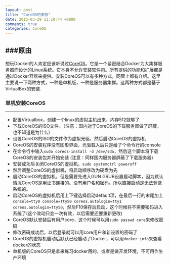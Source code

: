 ```yaml
---
layout: post
title: "CoreOS的安装"
date: 2015-03-29 11:10:44 +0800
comments: true
categories: CoreOS
---
```


###原由
---
想玩Docker的人肯定应该听说过[CoreOS](https://coreos.com)。它是一个紧密结合Docker为大集群服务器而设计的Linux系统。它本身不允许安装软件包。所有提供的功能和扩展都是通过Docker容器来提供。安装CoreOS可以有多种方式，网管上都有介绍。这里主要说一下两种方式，一种是单机版，一种是服务器集群。这两种方式都是基于VirtualBox的安装.


### 单机安装CoreOS
---

- 配置Virtualbox，创建一个linux的虚拟主机出来，内存512就够了
- 下载CoreOS的ISO文件。（注意：国内对于CoreOS的下载服务器做了屏蔽，也不知道是为什么）
- 设置CoreOS的ISO的文件作为虚拟光驱，然后启动CoreOS的虚拟机
- CoreOS的安装程序没有图形界面，光驱载入后只是给了个命令行的console
- 在命令行中输入`sudo coreos-install -d /dev/sda`，然后这个脚本将下载CoreOS的安装包并开始安装 (注意：同样国内服务器屏蔽了下载服务器)
- 安装成功后关闭CoreOS的虚拟机，`sudo systemctrl poweroff`
- 然后调整CoreOS的虚拟机，将启动顺序改为硬盘为先
- 启动CoreOS的虚拟机，但是需要先进入GUN GRUB设置启动脚本，因为默认情况CoreOS是用证书连接的。没有用户名和密码。所以直接启动是无法登录系统的。
- 启动CoreOS的虚拟机后用上下键选择启动default项，在最后一行的末尾加上`console=tty0 console=ttyS0 coreos.autologin=tty1 coreos.autologin=ttyS0`，然后F10保存后启动，这个时候将不需要密码进入系统了(这个改动只会一次有效，以后需要还要重新更改)
- CoreOS默认安装后有用户core，这个时候可以用`sudo passwd core`来修改密码
- 修改密码成功后，以后登录就可以用core用户和新设置的密码了
- CoreOS的虚拟机启动后默认已经启动了Docker，可以用`docker info`来查看docker的状态
- 单机版的CoreOS只是拿来练习docker用的，或者是做开发环境，不可用作生产环境


